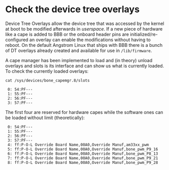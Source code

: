 # Check the device tree overlays

Device Tree Overlays allow the device tree that was accessed by the kernel at boot to be modified afterwards in *userspace*. If a new piece of hardware like a cape is added to BBB or the onboard header pins are initialized/re-configured an overlay can enable the modifications without having to reboot. On the default Angstrom Linux that ships with BBB there is a bunch of DT overlays already created and available for use in `/lib/firmware`.

A cape manager has been implemented to load and (in theory) unload overlays and slots is its interface and can show us what is currently loaded. To check the currently loaded overlays:
```
cat /sys/devices/bone_capemgr.8/slots
```
```
 0: 54:PF---                                                                                                                                          
 1: 55:PF---                                                                                                                                          
 2: 56:PF---                                                                                                                                          
 3: 57:PF---       
```

The first four are reserved for hardware capes while the software ones can be loaded without limit (theoretically):

```
 0: 54:PF---                                                                                                                                          
 1: 55:PF---                                                                                                                                          
 2: 56:PF---                                                                                                                                          
 3: 57:PF---                                                                                                                                          
 4: ff:P-O-L Override Board Name,00A0,Override Manuf,am33xx_pwm                                                                                       
 5: ff:P-O-L Override Board Name,00A0,Override Manuf,bone_pwm_P9_16                                                                                   
 6: ff:P-O-L Override Board Name,00A0,Override Manuf,bone_pwm_P8_13                                                                                   
 7: ff:P-O-L Override Board Name,00A0,Override Manuf,bone_pwm_P9_21                                                                                   
 8: ff:P-O-L Override Board Name,00A0,Override Manuf,bone_pwm_P9_28         
```
